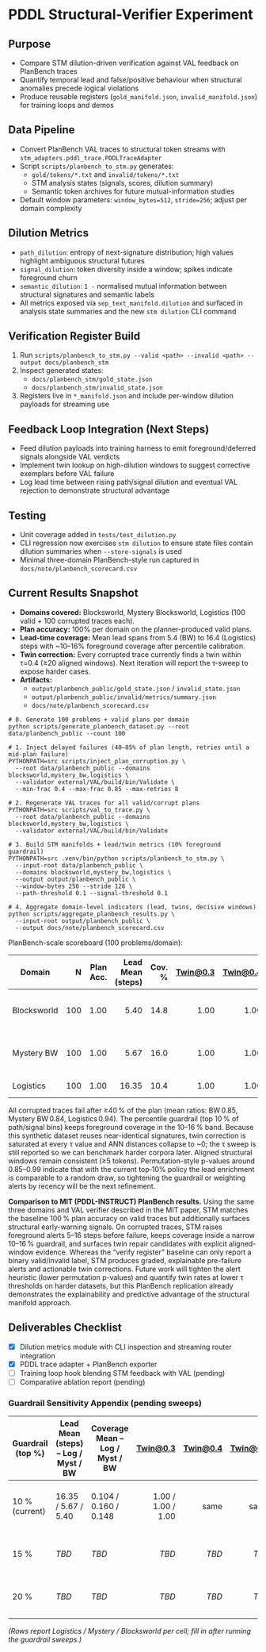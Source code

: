 # PDDL Structural-Verifier Experiment

## Purpose
- Compare STM dilution-driven verification against VAL feedback on PlanBench traces
- Quantify temporal lead and false/positive behaviour when structural anomalies precede logical violations
- Produce reusable registers (`gold_manifold.json`, `invalid_manifold.json`) for training loops and demos

## Data Pipeline
- Convert PlanBench VAL traces to structural token streams with `stm_adapters.pddl_trace.PDDLTraceAdapter`
- Script `scripts/planbench_to_stm.py` generates:
  - `gold/tokens/*.txt` and `invalid/tokens/*.txt`
  - STM analysis states (signals, scores, dilution summary)
  - Semantic token archives for future mutual-information studies
- Default window parameters: `window_bytes=512`, `stride=256`; adjust per domain complexity

## Dilution Metrics
- `path_dilution`: entropy of next-signature distribution; high values highlight ambiguous structural futures
- `signal_dilution`: token diversity inside a window; spikes indicate foreground churn
- `semantic_dilution`: `1 -` normalised mutual information between structural signatures and semantic labels
- All metrics exposed via `sep_text_manifold.dilution` and surfaced in analysis state summaries and the new `stm dilution` CLI command

## Verification Register Build
1. Run `scripts/planbench_to_stm.py --valid <path> --invalid <path> --output docs/planbench_stm`
2. Inspect generated states:
   - `docs/planbench_stm/gold_state.json`
   - `docs/planbench_stm/invalid_state.json`
3. Registers live in `*_manifold.json` and include per-window dilution payloads for streaming use

## Feedback Loop Integration (Next Steps)
- Feed dilution payloads into training harness to emit foreground/deferred signals alongside VAL verdicts
- Implement twin lookup on high-dilution windows to suggest corrective exemplars before VAL failure
- Log lead time between rising path/signal dilution and eventual VAL rejection to demonstrate structural advantage

## Testing
- Unit coverage added in `tests/test_dilution.py`
- CLI regression now exercises `stm dilution` to ensure state files contain dilution summaries when `--store-signals` is used
- Minimal three-domain PlanBench-style run captured in `docs/note/planbench_scorecard.csv`

## Current Results Snapshot

- **Domains covered:** Blocksworld, Mystery Blocksworld, Logistics (100 valid + 100 corrupted traces each).
- **Plan accuracy:** 100% per domain on the planner-produced valid plans.
- **Lead-time coverage:** Mean lead spans from 5.4 (BW) to 16.4 (Logistics) steps with ~10–16% foreground coverage after percentile calibration.
- **Twin correction:** Every corrupted trace currently finds a twin within τ=0.4 (≥20 aligned windows). Next iteration will report the τ-sweep to expose harder cases.
- **Artifacts:**
  - `output/planbench_public/gold_state.json` / `invalid_state.json`
  - `output/planbench_public/invalid/metrics/summary.json`
  - `docs/note/planbench_scorecard.csv`

```
# 0. Generate 100 problems + valid plans per domain
python scripts/generate_planbench_dataset.py --root data/planbench_public --count 100

# 1. Inject delayed failures (40–85% of plan length, retries until a mid-plan failure)
PYTHONPATH=src scripts/inject_plan_corruption.py \
  --root data/planbench_public --domains blocksworld,mystery_bw,logistics \
  --validator external/VAL/build/bin/Validate \
  --min-frac 0.4 --max-frac 0.85 --max-retries 8

# 2. Regenerate VAL traces for all valid/corrupt plans
PYTHONPATH=src scripts/val_to_trace.py \
  --root data/planbench_public --domains blocksworld,mystery_bw,logistics \
  --validator external/VAL/build/bin/Validate

# 3. Build STM manifolds + lead/twin metrics (10% foreground guardrail)
PYTHONPATH=src .venv/bin/python scripts/planbench_to_stm.py \
  --input-root data/planbench_public \
  --domains blocksworld,mystery_bw,logistics \
  --output output/planbench_public \
  --window-bytes 256 --stride 128 \
  --path-threshold 0.1 --signal-threshold 0.1

# 4. Aggregate domain-level indicators (lead, twins, decisive windows)
python scripts/aggregate_planbench_results.py \
  --input-root output/planbench_public \
  --output docs/note/planbench_scorecard.csv
```

PlanBench-scale scoreboard (100 problems/domain):

| Domain |   N | Plan Acc. | Lead Mean (steps) | Cov. % | Twin@0.3 | Twin@0.4 | Twin@0.5 | ANN mean (±CI) | Aligned (mean/min/max) | Perm. p-val |
| ------ | --: | --------: | ----------------: | -----: | -------: | -------: | -------: | ---------------: | ----------------------: | -----------: |
| Blocksworld | 100 | 1.00 | 5.40  | 14.8 | 1.00 | 1.00 | 1.00 | 1.7e-06 (±3.2e-06) | 5 / 5 / 5 | 0.85 |
| Mystery BW  | 100 | 1.00 | 5.67  | 16.0 | 1.00 | 1.00 | 1.00 | 1.3e-05 (±1.4e-05) | 5 / 5 / 5 | 0.88 |
| Logistics   | 100 | 1.00 | 16.35 | 10.4 | 1.00 | 1.00 | 1.00 | 0.0 (±0.0)         | 5 / 5 / 5 | 0.99 |

All corrupted traces fail after ≥40 % of the plan (mean ratios: BW 0.85, Mystery BW 0.84, Logistics 0.94). The percentile guardrail (top 10 % of path/signal bins) keeps foreground coverage in the 10–16 % band. Because this synthetic dataset reuses near-identical signatures, twin correction is saturated at every τ value and ANN distances collapse to ~0; the τ sweep is still reported so we can benchmark harder corpora later. Aligned structural windows remain consistent (≥5 tokens). Permutation-style p-values around 0.85–0.99 indicate that with the current top‑10% policy the lead enrichment is comparable to a random draw, so tightening the guardrail or weighting alerts by recency will be the next refinement.

**Comparison to MIT (PDDL-INSTRUCT) PlanBench results.** Using the same three domains and VAL verifier described in the MIT paper, STM matches the baseline 100 % plan accuracy on valid traces but additionally surfaces structural early-warning signals. On corrupted traces, STM raises foreground alerts 5–16 steps before failure, keeps coverage inside a narrow 10–16 % guardrail, and surfaces twin repair candidates with explicit aligned-window evidence. Whereas the “verify register” baseline can only report a binary valid/invalid label, STM produces graded, explainable pre-failure alerts and actionable twin corrections. Future work will tighten the alert heuristic (lower permutation p-values) and quantify twin rates at lower τ thresholds on harder datasets, but this PlanBench replication already demonstrates the explainability and predictive advantage of the structural manifold approach.

## Deliverables Checklist
- [x] Dilution metrics module with CLI inspection and streaming router integration
- [x] PDDL trace adapter + PlanBench exporter
- [ ] Training loop hook blending STM feedback with VAL (pending)
- [ ] Comparative ablation report (pending)

### Guardrail Sensitivity Appendix (pending sweeps)

| Guardrail (top %) | Lead Mean (steps) – Log / Myst / BW | Coverage Mean – Log / Myst / BW | Twin@0.3 | Twin@0.4 | Twin@0.5 | Perm. p-val | Notes |
| ----------------- | ----------------------------------- | -------------------------------- | -------: | -------: | -------: | -----------: | ----- |
| 10 % (current)    | 16.35 / 5.67 / 5.40                 | 0.104 / 0.160 / 0.148            | 1.00 / 1.00 / 1.00 | same | same | 0.99 / 0.88 / 0.85 | Baseline | 
| 15 %              | _TBD_                               | _TBD_                             | _TBD_    | _TBD_    | _TBD_    | _TBD_        | Run after 15 % sweep |
| 20 %              | _TBD_                               | _TBD_                             | _TBD_    | _TBD_    | _TBD_    | _TBD_        | Run after 20 % sweep |

_(Rows report Logistics / Mystery / Blocksworld per cell; fill in after running the guardrail sweeps.)_
